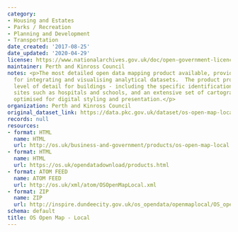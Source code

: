 ```yaml
---
category:
- Housing and Estates
- Parks / Recreation
- Planning and Development
- Transportation
date_created: '2017-08-25'
date_updated: '2020-04-29'
license: https://www.nationalarchives.gov.uk/doc/open-government-licence/version/3/
maintainer: Perth and Kinross Council
notes: <p>The most detailed open data mapping product available, providing a backdrop
  for integrating and visualising analytical datasets.  The product provides an enhanced
  level of detail for buildings - including the specific identification of functional
  sites such as hospitals and schools, and an extensive set of cartographic names
  optimised for digital styling and presentation.</p>
organization: Perth and Kinross Council
original_dataset_link: https://data.pkc.gov.uk/dataset/os-open-map-local
records: null
resources:
- format: HTML
  name: HTML
  url: http://os.uk/business-and-government/products/os-open-map-local.html
- format: HTML
  name: HTML
  url: https://os.uk/opendatadownload/products.html
- format: ATOM FEED
  name: ATOM FEED
  url: http://os.uk/xml/atom/OSOpenMapLocal.xml
- format: ZIP
  name: ZIP
  url: http://inspire.dundeecity.gov.uk/os_opendata/openmaplocal/OS_openmaplocal_dundee.zip
schema: default
title: OS Open Map - Local
---
```

